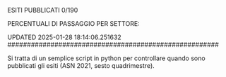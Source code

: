 ESITI PUBBLICATI 0/190 

PERCENTUALI DI PASSAGGIO PER SETTORE:

UPDATED 2025-01-28 18:14:06.251632
###################################################### 

Si tratta di un semplice script in python per controllare quando sono pubblicati gli esiti (ASN 2021, sesto quadrimestre).

